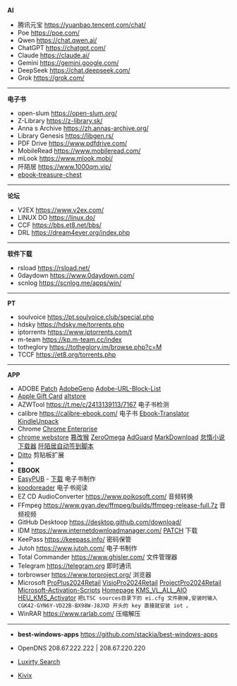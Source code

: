 **AI**

- 腾讯元宝 https://yuanbao.tencent.com/chat/
- Poe https://poe.com/
- Qwen https://chat.qwen.ai/
- ChatGPT https://chatgpt.com/
- Claude https://claude.ai/
- Gemini https://gemini.google.com/
- DeepSeek https://chat.deepseek.com/
- Grok https://grok.com/
---

**电子书**

- open-slum https://open-slum.org/
- Z-Library https://z-library.sk/
- Anna s Archive https://zh.annas-archive.org/
- Library Genesis https://libgen.rs/
- PDF Drive https://www.pdfdrive.com/
- MobileRead https://www.mobileread.com/
- mLook  https://www.mlook.mobi/
- 阡陌居 https://www.1000qm.vip/
- [ebook-treasure-chest](https://github.com/jbiaojerry/ebook-treasure-chest)
---
**论坛**

- V2EX https://www.v2ex.com/
- LINUX DO https://linux.do/
- CCF https://bbs.et8.net/bbs/
- DRL https://dream4ever.org/index.php

---

**软件下载** 

- rsload https://rsload.net/
- 0daydown https://www.0daydown.com/
- scnlog https://scnlog.me/apps/win/

---

**PT**

- soulvoice https://pt.soulvoice.club/special.php 
- hdsky https://hdsky.me/torrents.php 
- iptorrents https://www.iptorrents.com/t 
- m-team https://kp.m-team.cc/index 
- totheglory https://totheglory.im/browse.php?c=M 
- TCCF https://et8.org/torrents.php 

---

**APP**

- ADOBE [Patch](https://w16.monkrus.ws/)  [AdobeGenp](https://github.com/wangzhenjjcn/AdobeGenp)  [Adobe-URL-Block-List](https://github.com/Ruddernation-Designs/Adobe-URL-Block-List) 
- [Apple Gift Card](https://www.apple.com/shop/gift-cards)  [altstore](https://faq.altstore.io/) 
- AZWTool https://t.me/c/2413139113/7167 电子书检测
- calibre https://calibre-ebook.com/ 电子书 [Ebook-Translator](https://github.com/bookfere/Ebook-Translator-Calibre-Plugin) [KindleUnpack](https://github.com/dougmassay/kindleunpack-calibre-plugin)
- Chrome [Chrome Enterprise](https://chromeenterprise.google/intl/zh_cn/browser/download/thank-you/?platform=WIN64_BUNDLE&channel=stable&usagestats=0)  
- [chrome webstore](https://chromewebstore.google.com/) [篡改猴](https://chromewebstore.google.com/detail/%E7%AF%A1%E6%94%B9%E7%8C%B4/dhdgffkkebhmkfjojejmpbldmpobfkfo)  [ZeroOmega](https://chromewebstore.google.com/detail/proxy-switchyomega-3-zero/pfnededegaaopdmhkdmcofjmoldfiped) [AdGuard](https://chromewebstore.google.com/detail/adguard-%E5%BB%A3%E5%91%8A%E5%B0%81%E9%8E%96%E5%99%A8/bgnkhhnnamicmpeenaelnjfhikgbkllg) [MarkDownload](https://chromewebstore.google.com/detail/markdownload-markdown-web/pcmpcfapbekmbjjkdalcgopdkipoggdi) [怠惰小说下载器](https://greasyfork.org/zh-CN/scripts/25068-downloadallcontent) [阡陌居自动签到脚本](https://greasyfork.org/zh-CN/scripts/487797-%E9%98%A1%E9%99%8C%E5%B1%85%E8%87%AA%E5%8A%A8%E7%AD%BE%E5%88%B0%E8%84%9A%E6%9C%AC-%E5%90%AB%E5%BF%83%E6%83%85%E9%80%89%E6%8B%A9)
- [Ditto](https://ditto-cp.sourceforge.io/) 剪贴板扩展
- 
- **EBOOK**
- [EasyPUB](https://www.4d4y.com/forum/viewthread.php?tid=645717) -  [下载](https://t.me/c/2413139113/7166) 电子书制作
- [koodoreader](https://www.koodoreader.com/) 电子书阅读
- EZ CD AudioConverter https://www.poikosoft.com/  音频转换
- FFmpeg https://www.gyan.dev/ffmpeg/builds/ffmpeg-release-full.7z 音频视频
- GitHub Desktoop https://desktop.github.com/download/ 
- IDM https://www.internetdownloadmanager.com/ [PATCH](https://github.com/lstprjct/IDM-Activation-Script)  下载
- KeePass https://keepass.info/ 密码保管
- Jutoh https://www.jutoh.com/ 电子书制作
- Total Commander https://www.ghisler.com/ 文件管理器
- Telegram https://telegram.org 即时通讯
- torbrowser https://www.torproject.org/ 浏览器
- Microsoft [ProPlus2024Retail](https://officecdn.microsoft.com/db/492350f6-3a01-4f97-b9c0-c7c6ddf67d60/media/zh-cn/ProPlus2024Retail.img) [VisioPro2024Retail](https://officecdn.microsoft.com/db/492350f6-3a01-4f97-b9c0-c7c6ddf67d60/media/zh-cn/VisioPro2024Retail.img) [ProjectPro2024Retail](https://officecdn.microsoft.com/db/492350f6-3a01-4f97-b9c0-c7c6ddf67d60/media/zh-cn/ProjectPro2024Retail.img) [Microsoft-Activation-Scripts](https://github.com/massgravel/Microsoft-Activation-Scripts)  [Homepage](https://massgrave.dev/)  [KMS_VL_ALL_AIO](https://github.com/abbodi1406/KMS_VL_ALL_AIO) [HEU_KMS_Activator](https://github.com/zbezj/HEU_KMS_Activator) 
`把LTSC sources目录下的 ei.cfg 文件删掉,安装时输入 CGK42-GYN6Y-VD22B-BX98W-J8JXD 开头的 key 直接就安装 iot 。`
- WinRAR https://www.rarlab.com/ 压缩解压

---
- **best-windows-apps** https://github.com/stackia/best-windows-apps

- OpenDNS 208.67.222.222 | 208.67.220.220

- [Luxirty Search](https://luxirty.com/posts/luxirty-search/) 
- [Kivix](https://kiwix.org/) 